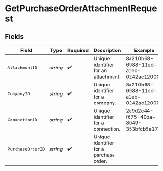 # GetPurchaseOrderAttachmentRequest


## Fields

| Field                                   | Type                                    | Required                                | Description                             | Example                                 |
| --------------------------------------- | --------------------------------------- | --------------------------------------- | --------------------------------------- | --------------------------------------- |
| `AttachmentID`                          | *string*                                | :heavy_check_mark:                      | Unique identifier for an attachment.    | 8a210b68-6988-11ed-a1eb-0242ac120002    |
| `CompanyID`                             | *string*                                | :heavy_check_mark:                      | Unique identifier for a company.        | 8a210b68-6988-11ed-a1eb-0242ac120002    |
| `ConnectionID`                          | *string*                                | :heavy_check_mark:                      | Unique identifier for a connection.     | 2e9d2c44-f675-40ba-8049-353bfcb5e171    |
| `PurchaseOrderID`                       | *string*                                | :heavy_check_mark:                      | Unique identifier for a purchase order. |                                         |